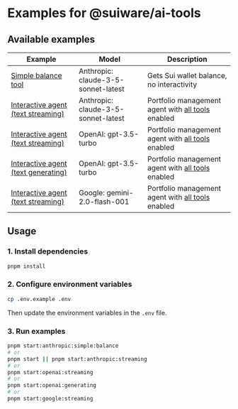 # Examples for @suiware/ai-tools

## Available examples

|Example| Model | Description |
|---|---|---|
|[Simple balance tool](./src/anthropic-simple-balance.ts)| Anthropic: claude-3-5-sonnet-latest | Gets Sui wallet balance, no interactivity |
|[Interactive agent (text streaming)](./src/anthropic-streaming.ts)| Anthropic: claude-3-5-sonnet-latest | Portfolio management agent with [all tools](../tools/README.md#available-tools) enabled |
|[Interactive agent (text streaming)](./src/openai-streaming.ts) | OpenAI: gpt-3.5-turbo | Portfolio management agent with [all tools](../tools/README.md#available-tools) enabled |
|[Interactive agent (text generating)](./src/openai-generating.ts)| OpenAI: gpt-3.5-turbo | Portfolio management agent with [all tools](../tools/README.md#available-tools) enabled |
|[Interactive agent (text streaming)](./src/google-streaming.ts) | Google: gemini-2.0-flash-001 | Portfolio management agent with [all tools](../tools/README.md#available-tools) enabled |

## Usage

### 1. Install dependencies

```bash
pnpm install
```

### 2. Configure environment variables

```bash
cp .env.example .env
```

Then update the environment variables in the `.env` file.

### 3. Run examples

```bash
pnpm start:anthropic:simple:balance
# or
pnpm start || pnpm start:anthropic:streaming
# or 
pnpm start:openai:streaming
# or
pnpm start:openai:generating
# or 
pnpm start:google:streaming
```
